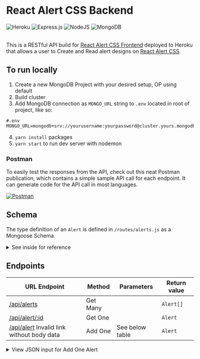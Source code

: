 # React Alert CSS Backend

<div>
   <img alt="Heroku" src="https://img.shields.io/badge/heroku-%23430098.svg?style=for-the-badge&logo=heroku&logoColor=white"/>
   <img alt="Express.js" src="https://img.shields.io/badge/express.js-%23404d59.svg?style=for-the-badge&logo=express&logoColor=%2361DAFB"/>
  <img alt="NodeJS" src="https://img.shields.io/badge/node.js-%2343853D.svg?style=for-the-badge&logo=node-dot-js&logoColor=white"/>
  <img alt="MongoDB" src ="https://img.shields.io/badge/MongoDB-%234ea94b.svg?style=for-the-badge&logo=mongodb&logoColor=white"/>
</div>
&nbsp;

This is a RESTful API build for [React Alert CSS Frontend](https://github.com/theFl00f/react-alert-css) deployed to Heroku that allows a user to Create and Read alert designs on [React Alert CSS](https://react-alert-css.netlify.app).

## To run locally

1. Create a new MongoDB Project with your desired setup, OP using default
2. Build cluster
3. Add MongoDB connection as `MONGO_URL` string to `.env` located in root of project, like so:
```env
#.env
MONGO_URL=mongodb+srv://yourusername:yourpassword@cluster.yours.mongodb.net/
```
4. `yarn install` packages
5. `yarn start` to run dev server with nodemon

### Postman

To easily test the responses from the API, check out this neat Postman publication, which contains a simple sample API call for each endpoint. It can generate code for the API call in most languages.

<a href="https://documenter.getpostman.com/view/14555787/TzXzEHiH">
   <img alt="Postman" src="https://img.shields.io/badge/Postman-FF6C37?style=for-the-badge&logo=postman&logoColor=red" />
</a>

## Schema
The type definition of an `Alert` is defined in `/routes/alerts.js` as a Mongoose Schema.

<details>
   <summary>See inside for reference</summary>   
      
```node
const alert: Alert = {
    user: String,
    alertName: String,
    textValues: {
      message: String,
      button: String,
    },
    css: {
      alertBorderColor: String,
      alertBackgroundColor: String,
      buttonBorderColor: String,
      buttonBackgroundColor: String,
      textColor: String,
      buttonTextColor: String,
    },
    dimensions: {
      alertWidth: Number,
      alertHeight: Number,
      alertBorderRadius: Number,
      alertBorderWidth: Number,
      alertXPadding: Number,
      alertYPadding: Number,
      buttonXPadding: Number,
      buttonYPadding: Number,
      buttonBorderRadius: Number,
      buttonBorderWidth: Number,
    },
  },
  { timestamps: { createdAt: "created_at" } }
}
```
      
</details>

## Endpoints

| URL Endpoint | Method | Parameters | Return value 
|---|---|---|---|
|[/api/alerts](https://react-alert-css-backend.herokuapp.com/api/alerts)|Get Many| | `Alert[]` |
|[/api/alert/:id](http://react-alert-css-backend.herokuapp.com/api/alert/60a5c40242ede7a712edacc6)|Get One| | `Alert` |
|[/api/alert](https://react-alert-css-backend.herokuapp.com/api/alert) Invalid link without body data|Add One| See below table | `Alert` |

<details>
   <summary>View JSON input for Add One Alert</summary>
   
   ```json
   {
      "textValues": {
         "message": "",
         "button": "Close"
      },
      "css": {
         "alertBorderColor": "#181069",
         "alertBackgroundColor": "#3c1069",
         "buttonBorderColor": "#4d1069",
         "buttonBackgroundColor": "#5f1069",
         "textColor": "#ffffff",
         "buttonTextColor": "#ffffff"
      },
      "dimensions": {
         "alertWidth": 24,
         "alertHeight": 14,
         "alertBorderRadius": 0,
         "alertBorderWidth": 0.5,
         "alertXPadding": 1,
         "alertYPadding": 1,
         "buttonXPadding": 4,
         "buttonYPadding": 0,
         "buttonBorderRadius": 10,
         "buttonBorderWidth": 0.5
      },
      "user": "Anonymous",
      "alertName": "Untitled"
   }
```

</details>
